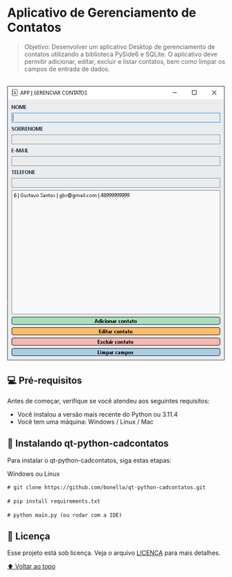 # Aplicativo de Gerenciamento de Contatos

> Objetivo: Desenvolver um aplicativo Desktop de gerenciamento de contatos utilizando a biblioteca PySide6 e SQLite. O aplicativo deve permitir adicionar, editar, excluir e listar contatos, bem como limpar os campos de entrada de dados.

<br>

<img src="images/tela_principal.png" alt="Tela Inicial APP">

## 💻 Pré-requisitos

Antes de começar, verifique se você atendeu aos seguintes requisitos:

* Você instalou a versão mais recente do Python ou 3.11.4
* Você tem uma máquina: Windows / Linux / Mac

## 🚀 Instalando qt-python-cadcontatos

Para instalar o qt-python-cadcontatos, siga estas etapas:

Windows ou Linux 
```
# git clone https://github.com/bonella/qt-python-cadcontatos.git

# pip install requirements.txt

# python main.py (ou rodar com a IDE)
```

## 📝 Licença

Esse projeto está sob licença. Veja o arquivo [LICENÇA](LICENSE.md) para mais detalhes.

[⬆ Voltar ao topo](#qt-python-cadcontatos)<br>
